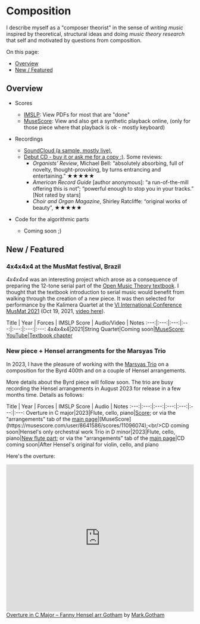# Composition

I describe myself as a "composer theorist" in the sense of *writing music* inspired by theoretical, structural ideas and doing *music theory research* that self and motivated by questions from composition.

On this page:
- [Overview](#overview)
- [New / Featured](#new-featured)


## Overview

  - Scores
     - [IMSLP](https://imslp.org/wiki/Category:Gotham%2C_Mark): View PDFs for most that are "done"
     - [MuseScore](https://musescore.com/user/8641586/): View and also get a synthetic playback online, (only for those piece where that playback is ok - mostly keyboard)

  - Recordings
     - [SoundCloud (a sample, mostly live)](https://soundcloud.com/mark-gotham),
     - [Debut CD - buy it or ask me for a copy :)](https://www.regent-records.co.uk/product/utrumne-est-ornatum/). Some reviews:
	     - *Organists’ Review*, Michael Bell: “absolutely absorbing, full of novelty, thought-provoking, by turns entrancing and entertaining.” ★★★★★
	     - *American Record Guide* [author anonymous]: “a run-of-the-mill offering this is not”; “powerful enough to stop you in your tracks.” [Not rated by stars]
	     - *Choir and Organ Magazine*, Shirley Ratcliffe: “original works of beauty”, ★★★★★

  - Code for the algorithmic parts
     - Coming soon ;)


## New / Featured

### 4x4x4x4 at the MusMat festival, Brazil

*4x4x4x4* was an interesting project which arose as a consequence of preparing the 12-tone serial part of the [Open Music Theory textbook](https://viva.pressbooks.pub/openmusictheory/).
I thought that the textbook introduction to serial music would benefit from walking through the creation of a new piece.
It was then selected for performance by the Kalimera Quartet at the [VI International Conference MusMat 2021](https://musmat.org/congresso/2021-2/) (Oct 19, 2021, [video here](https://youtu.be/NKtgcLea8nk?feature=shared&t=1873)).

Title | Year | Forces | IMSLP Score | Audio/Video | Notes
:---:|:---:|:---:|:---:|:---:|:---:|:---:
4x4x4x4|2021|String Quartet|Coming soon|[MuseScore](https://musescore.com/user/8641586/scores/6803044);<br/>[YouTube](https://youtu.be/NKtgcLea8nk?feature=shared&t=1873)|[Textbook chapter](https://viva.pressbooks.pub/openmusictheory/chapter/composing-with-twelve-tones/)

### New piece + Hensel arrangments for the Marsyas Trio

In 2023, I have the pleasure of working with the
[Marsyas Trio](https://www.marsyastrio.com/)
on a composition for the Byrd 400th
and on a couple of Hensel arrangements.

More details about the Byrd piece will follow soon.
The trio are busy recording the Hensel arrangements in August 2023 for release in a few months time.
Details as follows:

Title | Year | Forces | IMSLP Score | Audio | Notes
:---:|:---:|:---:|:---:|:---:|:---:|:---:
Overture in C major|2023|Flute, cello, piano|[Score](https://s9.imslp.org/files/imglnks/usimg/3/3b/IMSLP860693-PMLP1350063-Hensel_Overture_arr_Gotham_Piano-Score.pdf); or via the "arrangements" tab of the [main page](https://imslp.org/wiki/Overture_in_C_major_(Hensel%2C_Fanny))|[MuseScore](https://musescore.com/user/8641586/scores/11096074);<br/>CD coming soon|Hensel's only orchestral work
Trio in D minor|2023|Flute, cello, piano|[New flute part](https://s9.imslp.org/files/imglnks/usimg/d/df/IMSLP865724-PMLP70387-Hensel_Trio_Flute_part.pdf); or via the "arrangements" tab of the [main page](https://imslp.org/wiki/Piano_Trio,_Op.11_(Hensel,_Fanny))|CD coming soon|After Hensel's original for violin, cello, and piano

Here's the overture:

<iframe width="100%" height="394" src="https://musescore.com/user/8641586/scores/11096074/embed" frameborder="0" allowfullscreen allow="autoplay; fullscreen"></iframe><span><a href="https://musescore.com/user/8641586/scores/11096074" target="_blank">Overture in C Major – Fanny Hensel arr Gotham</a> by <a href="https://musescore.com/user/8641586">Mark.Gotham</a></span>